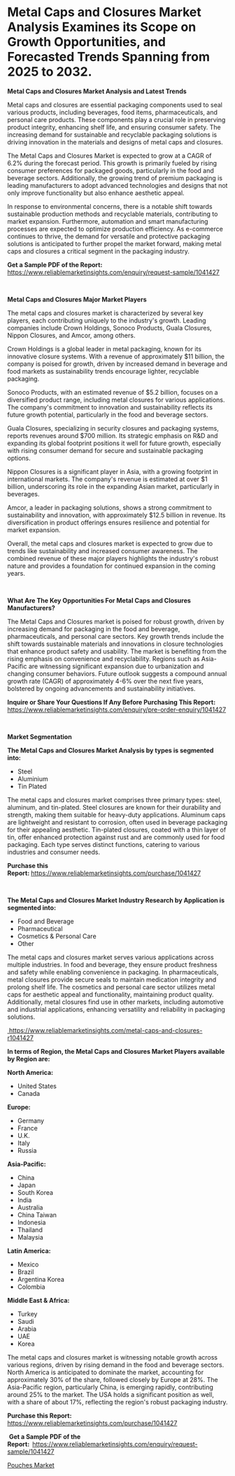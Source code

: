 <p><h1>Metal Caps and Closures Market Analysis Examines its Scope on Growth Opportunities, and Forecasted Trends Spanning from 2025 to 2032.</h1></p><p><strong>Metal Caps and Closures Market Analysis and Latest Trends</strong></p>
<p><p>Metal caps and closures are essential packaging components used to seal various products, including beverages, food items, pharmaceuticals, and personal care products. These components play a crucial role in preserving product integrity, enhancing shelf life, and ensuring consumer safety. The increasing demand for sustainable and recyclable packaging solutions is driving innovation in the materials and designs of metal caps and closures.</p><p>The Metal Caps and Closures Market is expected to grow at a CAGR of 6.2% during the forecast period. This growth is primarily fueled by rising consumer preferences for packaged goods, particularly in the food and beverage sectors. Additionally, the growing trend of premium packaging is leading manufacturers to adopt advanced technologies and designs that not only improve functionality but also enhance aesthetic appeal.</p><p>In response to environmental concerns, there is a notable shift towards sustainable production methods and recyclable materials, contributing to market expansion. Furthermore, automation and smart manufacturing processes are expected to optimize production efficiency. As e-commerce continues to thrive, the demand for versatile and protective packaging solutions is anticipated to further propel the market forward, making metal caps and closures a critical segment in the packaging industry.</p></p>
<p><strong>Get a Sample PDF of the Report:&nbsp;</strong> <a href="https://www.reliablemarketinsights.com/enquiry/request-sample/1041427?utm_campaign=1937&utm_medium=2&utm_source=Github&utm_content=ia&utm_term=31032025&utm_id=metal-caps-and-closures">https://www.reliablemarketinsights.com/enquiry/request-sample/1041427</a></p>
<p>&nbsp;</p>
<p><strong>Metal Caps and Closures Major Market Players</strong></p>
<p><p>The metal caps and closures market is characterized by several key players, each contributing uniquely to the industry's growth. Leading companies include Crown Holdings, Sonoco Products, Guala Closures, Nippon Closures, and Amcor, among others.</p><p>Crown Holdings is a global leader in metal packaging, known for its innovative closure systems. With a revenue of approximately $11 billion, the company is poised for growth, driven by increased demand in beverage and food markets as sustainability trends encourage lighter, recyclable packaging.</p><p>Sonoco Products, with an estimated revenue of $5.2 billion, focuses on a diversified product range, including metal closures for various applications. The company's commitment to innovation and sustainability reflects its future growth potential, particularly in the food and beverage sectors.</p><p>Guala Closures, specializing in security closures and packaging systems, reports revenues around $700 million. Its strategic emphasis on R&D and expanding its global footprint positions it well for future growth, especially with rising consumer demand for secure and sustainable packaging options.</p><p>Nippon Closures is a significant player in Asia, with a growing footprint in international markets. The company's revenue is estimated at over $1 billion, underscoring its role in the expanding Asian market, particularly in beverages.</p><p>Amcor, a leader in packaging solutions, shows a strong commitment to sustainability and innovation, with approximately $12.5 billion in revenue. Its diversification in product offerings ensures resilience and potential for market expansion.</p><p>Overall, the metal caps and closures market is expected to grow due to trends like sustainability and increased consumer awareness. The combined revenue of these major players highlights the industry's robust nature and provides a foundation for continued expansion in the coming years.</p></p>
<p>&nbsp;</p>
<p><strong>What Are The Key Opportunities For Metal Caps and Closures Manufacturers?</strong></p>
<p><p>The Metal Caps and Closures market is poised for robust growth, driven by increasing demand for packaging in the food and beverage, pharmaceuticals, and personal care sectors. Key growth trends include the shift towards sustainable materials and innovations in closure technologies that enhance product safety and usability. The market is benefiting from the rising emphasis on convenience and recyclability. Regions such as Asia-Pacific are witnessing significant expansion due to urbanization and changing consumer behaviors. Future outlook suggests a compound annual growth rate (CAGR) of approximately 4-6% over the next five years, bolstered by ongoing advancements and sustainability initiatives.</p></p>
<p><strong>Inquire or Share Your Questions If Any Before Purchasing This Report:</strong> <a href="https://www.reliablemarketinsights.com/enquiry/pre-order-enquiry/1041427?utm_campaign=1937&utm_medium=2&utm_source=Github&utm_content=ia&utm_term=31032025&utm_id=metal-caps-and-closures">https://www.reliablemarketinsights.com/enquiry/pre-order-enquiry/1041427</a></p>
<p>&nbsp;</p>
<p><strong>Market Segmentation</strong></p>
<p><strong>The Metal Caps and Closures Market Analysis by types is segmented into:</strong></p>
<p><ul><li>Steel</li><li>Aluminium</li><li>Tin Plated</li></ul></p>
<p><p>The metal caps and closures market comprises three primary types: steel, aluminum, and tin-plated. Steel closures are known for their durability and strength, making them suitable for heavy-duty applications. Aluminum caps are lightweight and resistant to corrosion, often used in beverage packaging for their appealing aesthetic. Tin-plated closures, coated with a thin layer of tin, offer enhanced protection against rust and are commonly used for food packaging. Each type serves distinct functions, catering to various industries and consumer needs.</p></p>
<p><strong>Purchase this Report:&nbsp;</strong><a href="https://www.reliablemarketinsights.com/purchase/1041427?utm_campaign=1937&utm_medium=2&utm_source=Github&utm_content=ia&utm_term=31032025&utm_id=metal-caps-and-closures">https://www.reliablemarketinsights.com/purchase/1041427</a></p>
<p>&nbsp;</p>
<p><strong>The Metal Caps and Closures Market Industry Research by Application is segmented into:</strong></p>
<p><ul><li>Food and Beverage</li><li>Pharmaceutical</li><li>Cosmetics & Personal Care</li><li>Other</li></ul></p>
<p><p>The metal caps and closures market serves various applications across multiple industries. In food and beverage, they ensure product freshness and safety while enabling convenience in packaging. In pharmaceuticals, metal closures provide secure seals to maintain medication integrity and prolong shelf life. The cosmetics and personal care sector utilizes metal caps for aesthetic appeal and functionality, maintaining product quality. Additionally, metal closures find use in other markets, including automotive and industrial applications, enhancing versatility and reliability in packaging solutions.</p></p>
<p><a href="https://www.reliablemarketinsights.com/metal-caps-and-closures-r1041427?utm_campaign=1937&utm_medium=2&utm_source=Github&utm_content=ia&utm_term=31032025&utm_id=metal-caps-and-closures">&nbsp;https://www.reliablemarketinsights.com/metal-caps-and-closures-r1041427</a></p>
<p><strong>In terms of Region, the Metal Caps and Closures Market Players available by Region are:</strong></p>
<p>
    <p> <strong> North America: </strong>
        <ul>
            <li>United States</li>
            <li>Canada</li>
        </ul>
        </p> 
    <p> <strong> Europe: </strong>
        <ul>
            <li>Germany</li>
            <li>France</li>
            <li>U.K.</li>
            <li>Italy</li>
            <li>Russia</li>
        </ul>
        </p> 
    <p> <strong> Asia-Pacific: </strong>
        <ul>
            <li>China</li>
            <li>Japan</li>
            <li>South Korea</li>
            <li>India</li>
            <li>Australia</li>
            <li>China Taiwan</li>
            <li>Indonesia</li>
            <li>Thailand</li>
            <li>Malaysia</li>
        </ul>
        </p> 
    <p> <strong> Latin America: </strong>
        <ul>
            <li>Mexico</li>
            <li>Brazil</li>
            <li>Argentina Korea</li>
            <li>Colombia</li>
        </ul>
        </p> 
    <p> <strong> Middle East & Africa: </strong>
        <ul>
            <li>Turkey</li>
            <li>Saudi</li>
            <li>Arabia</li>
            <li>UAE</li>
            <li>Korea</li>
        </ul>
    </p>
    </p>
<p><p>The metal caps and closures market is witnessing notable growth across various regions, driven by rising demand in the food and beverage sectors. North America is anticipated to dominate the market, accounting for approximately 30% of the share, followed closely by Europe at 28%. The Asia-Pacific region, particularly China, is emerging rapidly, contributing around 25% to the market. The USA holds a significant position as well, with a share of about 17%, reflecting the region's robust packaging industry.</p></p>
<p><strong>Purchase this Report: </strong><a href="https://www.reliablemarketinsights.com/purchase/1041427?utm_campaign=1937&utm_medium=2&utm_source=Github&utm_content=ia&utm_term=31032025&utm_id=metal-caps-and-closures">https://www.reliablemarketinsights.com/purchase/1041427</a></p>
<p>&nbsp;<strong>Get a Sample PDF of the Report:&nbsp;&nbsp;</strong><a href="https://www.reliablemarketinsights.com/enquiry/request-sample/1041427?utm_campaign=1937&utm_medium=2&utm_source=Github&utm_content=ia&utm_term=31032025&utm_id=metal-caps-and-closures">https://www.reliablemarketinsights.com/enquiry/request-sample/1041427</a></p>
<p><strong></strong></p>
<p><p><a href="https://github.com/bmorecock/Market-Research-Report-List-6/blob/main/pouches-market.md?utm_campaign=1937&utm_medium=2&utm_source=Github&utm_content=ia&utm_term=31032025&utm_id=metal-caps-and-closures">Pouches Market</a></p></p>